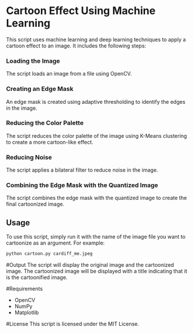 # Cartoon Effect Using Machine Learning

This script uses machine learning and deep learning techniques to apply a cartoon effect to an image. It includes the following steps:

### Loading the Image
The script loads an image from a file using OpenCV.

### Creating an Edge Mask
An edge mask is created using adaptive thresholding to identify the edges in the image.

### Reducing the Color Palette
The script reduces the color palette of the image using K-Means clustering to create a more cartoon-like effect.

### Reducing Noise
The script applies a bilateral filter to reduce noise in the image.

### Combining the Edge Mask with the Quantized Image
The script combines the edge mask with the quantized image to create the final cartoonized image.

## Usage
To use this script, simply run it with the name of the image file you want to cartoonize as an argument. For example:
```bash
python cartoon.py cardiff_me.jpeg
```
#Output
The script will display the original image and the cartoonized image. The cartoonized image will be displayed with a title indicating that it is the cartoonified image.

#Requirements
- OpenCV
- NumPy
- Matplotlib

#License
This script is licensed under the MIT License.
